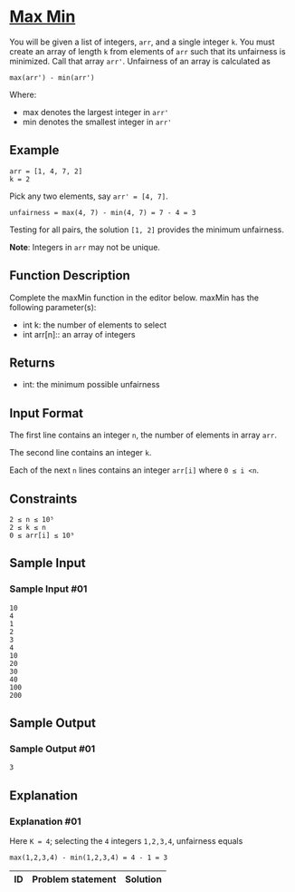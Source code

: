 # [Max Min](https://www.hackerrank.com/challenges/one-month-preparation-kit-angry-children/problem)

You will be given a list of integers, `arr`, and a single integer `k`. You must create an array of length `k` from elements of `arr` such that its unfairness is minimized. Call that array `arr'`. Unfairness of an array is calculated as

```max(arr') - min(arr')```

Where:
- max denotes the largest integer in `arr'`
- min denotes the smallest integer in `arr'`

## Example

```
arr = [1, 4, 7, 2]
k = 2
```

Pick any two elements, say `arr' = [4, 7]`.

`unfairness = max(4, 7) - min(4, 7) = 7 - 4 = 3`

Testing for all pairs, the solution `[1, 2]` provides the minimum unfairness.

**Note**: Integers in `arr` may not be unique.

## Function Description

Complete the maxMin function in the editor below.
maxMin has the following parameter(s):

- int k: the number of elements to select
- int arr[n]:: an array of integers

## Returns

- int: the minimum possible unfairness

## Input Format

The first line contains an integer `n`, the number of elements in array `arr`.

The second line contains an integer `k`.

Each of the next `n` lines contains an integer `arr[i]` where `0 ≤ i <n`.

## Constraints

```
2 ≤ n ≤ 10⁵
2 ≤ k ≤ n
0 ≤ arr[i] ≤ 10⁹
```

## Sample Input

### Sample Input #01
```
10
4
1
2
3
4
10
20
30
40
100
200
```

## Sample Output

### Sample Output #01
```
3
```

## Explanation

### Explanation #01
Here `K = 4`; selecting the `4` integers `1,2,3,4`, unfairness equals
```
max(1,2,3,4) - min(1,2,3,4) = 4 - 1 = 3
```

| ID | Problem statement | Solution |
|----|-------------------|----------|

